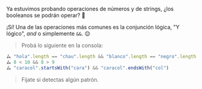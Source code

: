 Ya estuvimos probando operaciones de números y de strings, ¿los booleanos se podrán operar? :thought_balloon:

¡Sí! Una de las operaciones más comunes es la conjunción lógica, "Y lógico", _and_ o simplemente `&&`. :relieved: 

> Probá lo siguiente en la consola:
>
``` javascript
ム "hola".length == "chau".length && "blanco".length == "negro".length
ム 8 < 10 && 8 > 9
ム "caracol".startsWith("cara") && "caracol".endsWith("col")
```
> Fijate si detectas algún patrón.